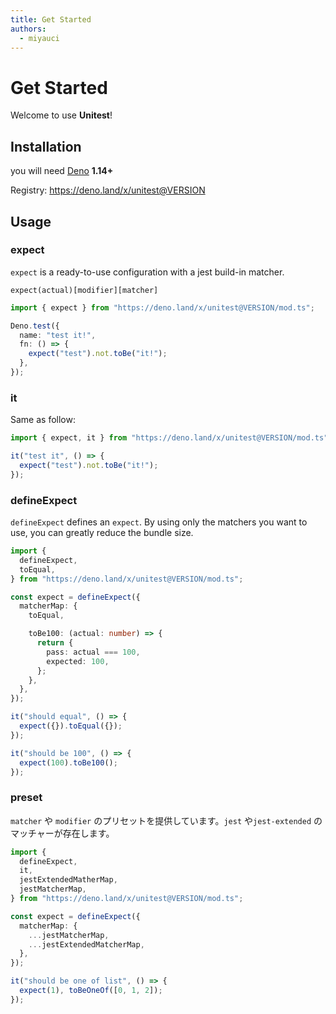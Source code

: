 ```yaml
---
title: Get Started
authors:
  - miyauci
---
```


# Get Started

Welcome to use **Unitest**!

## Installation

you will need [Deno](https://deno.land/#installation) **1.14+**

Registry: <https://deno.land/x/unitest@VERSION>

## Usage

### expect

`expect` is a ready-to-use configuration with a jest build-in matcher.

`expect(actual)[modifier][matcher]`

```ts
import { expect } from "https://deno.land/x/unitest@VERSION/mod.ts";

Deno.test({
  name: "test it!",
  fn: () => {
    expect("test").not.toBe("it!");
  },
});
```

### it

Same as follow:

```ts
import { expect, it } from "https://deno.land/x/unitest@VERSION/mod.ts";

it("test it", () => {
  expect("test").not.toBe("it!");
});
```

### defineExpect

`defineExpect` defines an `expect`. By using only the matchers you want to use,
you can greatly reduce the bundle size.

```ts
import {
  defineExpect,
  toEqual,
} from "https://deno.land/x/unitest@VERSION/mod.ts";

const expect = defineExpect({
  matcherMap: {
    toEqual,

    toBe100: (actual: number) => {
      return {
        pass: actual === 100,
        expected: 100,
      };
    },
  },
});

it("should equal", () => {
  expect({}).toEqual({});
});

it("should be 100", () => {
  expect(100).toBe100();
});
```

### preset

`matcher` や `modifier` のプリセットを提供しています。`jest` や`jest-extended` のマッチャーが存在します。

```ts
import {
  defineExpect,
  it,
  jestExtendedMatherMap,
  jestMatcherMap,
} from "https://deno.land/x/unitest@VERSION/mod.ts";

const expect = defineExpect({
  matcherMap: {
    ...jestMatcherMap,
    ...jestExtendedMatcherMap,
  },
});

it("should be one of list", () => {
  expect(1), toBeOneOf([0, 1, 2]);
});
```
